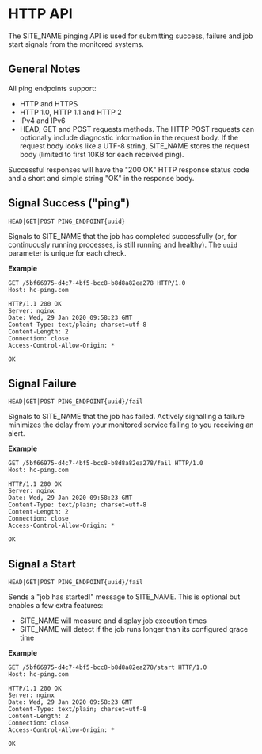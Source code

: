 # HTTP API

The SITE_NAME pinging API is used for submitting success, failure and job start
signals from the monitored systems.

## General Notes

All ping endpoints support:

* HTTP and HTTPS
* HTTP 1.0, HTTP 1.1 and HTTP 2
* IPv4 and IPv6
* HEAD, GET and POST requests methods. The HTTP POST requests
can optionally include diagnostic information in the request body.
If the request body looks like a UTF-8 string, SITE_NAME stores the request body
(limited to first 10KB for each received ping).

Successful responses will have the "200 OK" HTTP response status code and a short
and simple string "OK" in the response body.

## Signal Success ("ping")

```text
HEAD|GET|POST PING_ENDPOINT{uuid}
```

Signals to SITE_NAME that the job has completed successfully (or, for
continuously running processes, is still running and healthy). The `uuid` parameter
is unique for each check.

**Example**

```http
GET /5bf66975-d4c7-4bf5-bcc8-b8d8a82ea278 HTTP/1.0
Host: hc-ping.com
```

```http
HTTP/1.1 200 OK
Server: nginx
Date: Wed, 29 Jan 2020 09:58:23 GMT
Content-Type: text/plain; charset=utf-8
Content-Length: 2
Connection: close
Access-Control-Allow-Origin: *

OK
```

## Signal Failure

```text
HEAD|GET|POST PING_ENDPOINT{uuid}/fail
```

Signals to SITE_NAME that the job has failed. Actively signalling a failure
minimizes the delay from your monitored service failing to you receiving an alert.

**Example**

```http
GET /5bf66975-d4c7-4bf5-bcc8-b8d8a82ea278/fail HTTP/1.0
Host: hc-ping.com
```

```
HTTP/1.1 200 OK
Server: nginx
Date: Wed, 29 Jan 2020 09:58:23 GMT
Content-Type: text/plain; charset=utf-8
Content-Length: 2
Connection: close
Access-Control-Allow-Origin: *

OK
```

## Signal a Start

```text
HEAD|GET|POST PING_ENDPOINT{uuid}/fail
```

Sends a "job has started!" message to SITE_NAME. This is
optional but enables a few extra features:

* SITE_NAME will measure and display job execution times
* SITE_NAME will detect if the job runs longer than its configured grace time

**Example**

```http
GET /5bf66975-d4c7-4bf5-bcc8-b8d8a82ea278/start HTTP/1.0
Host: hc-ping.com
```

```
HTTP/1.1 200 OK
Server: nginx
Date: Wed, 29 Jan 2020 09:58:23 GMT
Content-Type: text/plain; charset=utf-8
Content-Length: 2
Connection: close
Access-Control-Allow-Origin: *

OK
```
